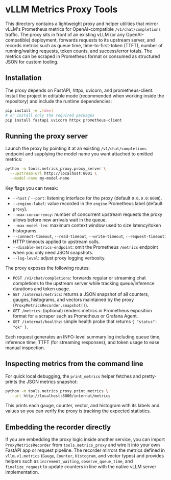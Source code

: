 # vLLM Metrics Proxy Tools

This directory contains a lightweight proxy and helper utilities that mirror vLLM's
Prometheus metrics for OpenAI-compatible `/v1/chat/completions` traffic. The proxy sits
in front of an existing vLLM (or any OpenAI-compatible) deployment, forwards requests to
its upstream server, and records metrics such as queue time, time-to-first-token (TTFT),
number of running/waiting requests, token counts, and success/error totals. The metrics
can be scraped in Prometheus format or consumed as structured JSON for custom tooling.

## Installation

The proxy depends on FastAPI, httpx, uvicorn, and prometheus-client. Install the project
in editable mode (recommended when working inside the repository) and include the
runtime dependencies:

```bash
pip install -e .[dev]
# or install only the required packages
pip install fastapi uvicorn httpx prometheus-client
```

## Running the proxy server

Launch the proxy by pointing it at an existing `/v1/chat/completions` endpoint and
supplying the model name you want attached to emitted metrics:

```bash
python -m tools.metrics_proxy.proxy_server \
  --upstream-url http://localhost:8001 \
  --model-name my-model-name
```

Key flags you can tweak:

* `--host` / `--port`: listening interface for the proxy (default `0.0.0.0:8000`).
* `--engine-label`: value recorded in the `engine` Prometheus label (default `proxy`).
* `--max-concurrency`: number of concurrent upstream requests the proxy allows before
  new arrivals wait in the queue.
* `--max-model-len`: maximum context window used to size latency/token histograms.
* `--connect-timeout`, `--read-timeout`, `--write-timeout`, `--request-timeout`: HTTP
  timeouts applied to upstream calls.
* `--disable-metrics-endpoint`: omit the Prometheus `/metrics` endpoint when you only
  need JSON snapshots.
* `--log-level`: adjust proxy logging verbosity.

The proxy exposes the following routes:

* `POST /v1/chat/completions`: forwards regular or streaming chat completions to the
  upstream server while tracking queue/inference durations and token usage.
* `GET /internal/metrics`: returns a JSON snapshot of all counters, gauges, histograms,
  and vectors maintained by the proxy (`ProxyMetricsRecorder.snapshot()`).
* `GET /metrics`: (optional) renders metrics in Prometheus exposition format for a
  scraper such as Prometheus or Grafana Agent.
* `GET /internal/healthz`: simple health probe that returns `{ "status": "ok" }`.

Each request generates an INFO-level summary log including queue time, inference time,
TTFT (for streaming responses), and token usage to ease manual inspection.

## Inspecting metrics from the command line

For quick local debugging, the `print_metrics` helper fetches and pretty-prints the JSON
metrics snapshot:

```bash
python -m tools.metrics_proxy.print_metrics \
  --url http://localhost:8000/internal/metrics
```

This prints each gauge, counter, vector, and histogram with its labels and values so you
can verify the proxy is tracking the expected statistics.

## Embedding the recorder directly

If you are embedding the proxy logic inside another service, you can import
`ProxyMetricsRecorder` from `tools.metrics_proxy` and wire it into your own FastAPI app
or request pipeline. The recorder mirrors the metrics defined in `vllm.v1.metrics`
(`Gauge`, `Counter`, `Histogram`, and vector types) and provides helpers such as
`increment_waiting`, `observe_queue_time`, and `finalize_request` to update counters in
line with the native vLLM server implementation.
